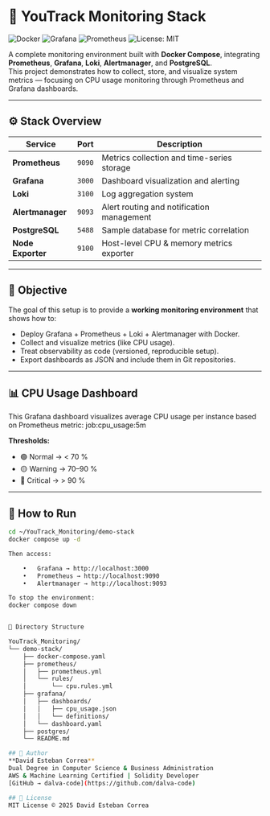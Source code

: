 # 🧩 YouTrack Monitoring Stack

![Docker](https://img.shields.io/badge/Docker-2496ED?logo=docker&logoColor=white)
![Grafana](https://img.shields.io/badge/Grafana-F46800?logo=grafana&logoColor=white)
![Prometheus](https://img.shields.io/badge/Prometheus-E6522C?logo=prometheus&logoColor=white)
![License: MIT](https://img.shields.io/badge/License-MIT-yellow.svg)

A complete monitoring environment built with **Docker Compose**, integrating **Prometheus**, **Grafana**, **Loki**, **Alertmanager**, and **PostgreSQL**.  
This project demonstrates how to collect, store, and visualize system metrics — focusing on CPU usage monitoring through Prometheus and Grafana dashboards.

---

## ⚙️ Stack Overview

| Service | Port | Description |
|----------|------|-------------|
| **Prometheus** | `9090` | Metrics collection and time-series storage |
| **Grafana** | `3000` | Dashboard visualization and alerting |
| **Loki** | `3100` | Log aggregation system |
| **Alertmanager** | `9093` | Alert routing and notification management |
| **PostgreSQL** | `5488` | Sample database for metric correlation |
| **Node Exporter** | `9100` | Host-level CPU & memory metrics exporter |

---

## 🧠 Objective

The goal of this setup is to provide a **working monitoring environment** that shows how to:

- Deploy Grafana + Prometheus + Loki + Alertmanager with Docker.
- Collect and visualize metrics (like CPU usage).
- Treat observability as code (versioned, reproducible setup).
- Export dashboards as JSON and include them in Git repositories.

---

## 📊 CPU Usage Dashboard

This Grafana dashboard visualizes average CPU usage per instance based on Prometheus metric:
job:cpu_usage:5m

**Thresholds:**
- 🟢 Normal → < 70 %
- 🟡 Warning → 70–90 %
- 🔴 Critical → > 90 %

---

## 🚀 How to Run

```bash
cd ~/YouTrack_Monitoring/demo-stack
docker compose up -d

Then access:

	•	Grafana → http://localhost:3000￼
	•	Prometheus → http://localhost:9090￼
	•	Alertmanager → http://localhost:9093￼

To stop the environment:
docker compose down


📁 Directory Structure

YouTrack_Monitoring/
└── demo-stack/
    ├── docker-compose.yaml
    ├── prometheus/
    │   ├── prometheus.yml
    │   └── rules/
    │       └── cpu.rules.yml
    ├── grafana/
    │   ├── dashboards/
    │   │   ├── cpu_usage.json
    │   │   └── definitions/
    │   └── dashboard.yaml
    ├── postgres/
    └── README.md

## 👤 Author  
**David Esteban Correa**  
Dual Degree in Computer Science & Business Administration  
AWS & Machine Learning Certified | Solidity Developer  
[GitHub → dalva-code](https://github.com/dalva-code)

## 📜 License  
MIT License © 2025 David Esteban Correa